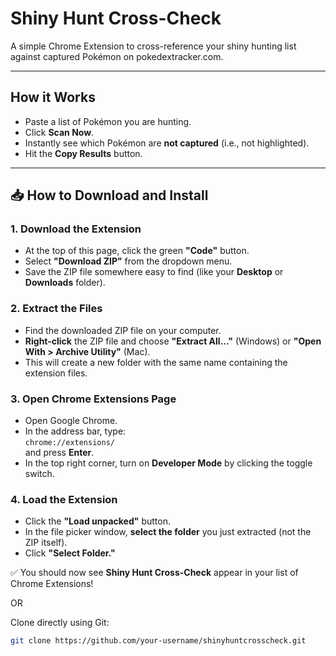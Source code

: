 # Shiny Hunt Cross-Check

A simple Chrome Extension to cross-reference your shiny hunting list against captured Pokémon on pokedextracker.com.

---

## How it Works
- Paste a list of Pokémon you are hunting.
- Click **Scan Now**.
- Instantly see which Pokémon are **not captured** (i.e., not highlighted).
- Hit the **Copy Results** button.

---

## 📥 How to Download and Install

### 1. Download the Extension
- At the top of this page, click the green **"Code"** button.
- Select **"Download ZIP"** from the dropdown menu.
- Save the ZIP file somewhere easy to find (like your **Desktop** or **Downloads** folder).

### 2. Extract the Files
- Find the downloaded ZIP file on your computer.
- **Right-click** the ZIP file and choose **"Extract All..."** (Windows) or **"Open With > Archive Utility"** (Mac).
- This will create a new folder with the same name containing the extension files.

### 3. Open Chrome Extensions Page
- Open Google Chrome.
- In the address bar, type:  
  `chrome://extensions/`  
  and press **Enter**.
- In the top right corner, turn on **Developer Mode** by clicking the toggle switch.

### 4. Load the Extension
- Click the **"Load unpacked"** button.
- In the file picker window, **select the folder** you just extracted (not the ZIP itself).
- Click **"Select Folder."**

✅ You should now see **Shiny Hunt Cross-Check** appear in your list of Chrome Extensions!


OR  

Clone directly using Git:
```bash
git clone https://github.com/your-username/shinyhuntcrosscheck.git

